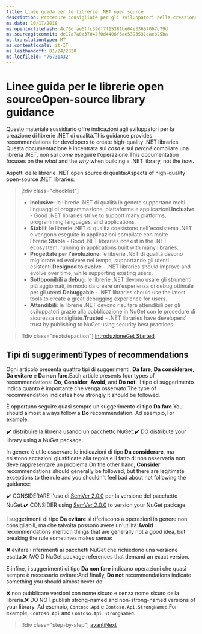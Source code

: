 ```yaml
---
title: Linee guida per le librerie .NET open source
description: Procedure consigliate per gli sviluppatori nella creazione di librerie .NET di qualità.
ms.date: 10/17/2018
ms.openlocfilehash: 4c76dfae6ffc39df7f15381be64e33657067d79d
ms.sourcegitcommit: de17a7a0a37042f0d4406f5ae5393531caeb25ba
ms.translationtype: MT
ms.contentlocale: it-IT
ms.lasthandoff: 01/24/2020
ms.locfileid: "76731432"
---
```

# <a name="open-source-library-guidance"></a><span data-ttu-id="7f724-103">Linee guida per le librerie open source</span><span class="sxs-lookup"><span data-stu-id="7f724-103">Open-source library guidance</span></span>

<span data-ttu-id="7f724-104">Questo materiale sussidiario offre indicazioni agli sviluppatori per la creazione di librerie .NET di qualità.</span><span class="sxs-lookup"><span data-stu-id="7f724-104">This guidance provides recommendations for developers to create high-quality .NET libraries.</span></span> <span data-ttu-id="7f724-105">Questa documentazione è incentrata sul *cosa* e sul *perché* compilare una libreria .NET, non sul *come* eseguire l'operazione.</span><span class="sxs-lookup"><span data-stu-id="7f724-105">This documentation focuses on the *what* and the *why* when building a .NET library, not the *how*.</span></span>

<span data-ttu-id="7f724-106">Aspetti delle librerie .NET open source di qualità:</span><span class="sxs-lookup"><span data-stu-id="7f724-106">Aspects of high-quality open-source .NET libraries:</span></span>

> [!div class="checklist"]
>
> * <span data-ttu-id="7f724-107">**Inclusive**: le librerie .NET di qualità in genere supportano molti linguaggi di programmazione, piattaforme e applicazioni.</span><span class="sxs-lookup"><span data-stu-id="7f724-107">**Inclusive** - Good .NET libraries strive to support many platforms, programming languages, and applications.</span></span>
> * <span data-ttu-id="7f724-108">**Stabili**: le librerie .NET di qualità coesistono nell'ecosistema .NET e vengono eseguite in applicazioni compilate con molte librerie.</span><span class="sxs-lookup"><span data-stu-id="7f724-108">**Stable** - Good .NET libraries coexist in the .NET ecosystem, running in applications built with many libraries.</span></span>
> * <span data-ttu-id="7f724-109">**Progettate per l'evoluzione**: le librerie .NET di qualità devono migliorare ed evolvere nel tempo, supportando gli utenti esistenti.</span><span class="sxs-lookup"><span data-stu-id="7f724-109">**Designed to evolve** - .NET libraries should improve and evolve over time, while supporting existing users.</span></span>
> * <span data-ttu-id="7f724-110">**Sottoponibili a debug**: le librerie .NET devono usare gli strumenti più aggiornati, in modo da creare un'esperienza di debug ottimale per gli utenti.</span><span class="sxs-lookup"><span data-stu-id="7f724-110">**Debuggable** - .NET libraries should use the latest tools to create a great debugging experience for users.</span></span>
> * <span data-ttu-id="7f724-111">**Attendibili**: le librerie .NET devono risultare attendibili per gli sviluppatori grazie alla pubblicazione in NuGet con le procedure di sicurezza consigliate.</span><span class="sxs-lookup"><span data-stu-id="7f724-111">**Trusted** - .NET libraries have developers' trust by publishing to NuGet using security best practices.</span></span>

> [!div class="nextstepaction"]
> [<span data-ttu-id="7f724-112">Introduzione</span><span class="sxs-lookup"><span data-stu-id="7f724-112">Get Started</span></span>](./get-started.md)

## <a name="types-of-recommendations"></a><span data-ttu-id="7f724-113">Tipi di suggerimenti</span><span class="sxs-lookup"><span data-stu-id="7f724-113">Types of recommendations</span></span>

<span data-ttu-id="7f724-114">Ogni articolo presenta quattro tipi di suggerimenti: **Da fare**, **Da considerare**, **Da evitare** e **Da non fare**.</span><span class="sxs-lookup"><span data-stu-id="7f724-114">Each article presents four types of recommendations: **Do**, **Consider**, **Avoid**, and **Do not**.</span></span> <span data-ttu-id="7f724-115">Il tipo di suggerimento indica quanto è importante che venga osservato.</span><span class="sxs-lookup"><span data-stu-id="7f724-115">The type of recommendation indicates how strongly it should be followed.</span></span>

<span data-ttu-id="7f724-116">È opportuno seguire quasi sempre un suggerimento di tipo **Da fare**.</span><span class="sxs-lookup"><span data-stu-id="7f724-116">You should almost always follow a **Do** recommendation.</span></span> <span data-ttu-id="7f724-117">Ad esempio,</span><span class="sxs-lookup"><span data-stu-id="7f724-117">For example:</span></span>

<span data-ttu-id="7f724-118">✔️ distribuire la libreria usando un pacchetto NuGet.</span><span class="sxs-lookup"><span data-stu-id="7f724-118">✔️ DO distribute your library using a NuGet package.</span></span>

<span data-ttu-id="7f724-119">In genere è utile osservare le indicazioni di tipo **Da considerare**, ma esistono eccezioni giustificate alla regola e il fatto di non osservarla non deve rappresentare un problema:</span><span class="sxs-lookup"><span data-stu-id="7f724-119">On the other hand, **Consider** recommendations should generally be followed, but there are legitimate exceptions to the rule and you shouldn't feel bad about not following the guidance:</span></span>

<span data-ttu-id="7f724-120">✔️ CONSIDERARE l'uso di [SemVer 2.0.0](https://semver.org/) per la versione del pacchetto NuGet.</span><span class="sxs-lookup"><span data-stu-id="7f724-120">✔️ CONSIDER using [SemVer 2.0.0](https://semver.org/) to version your NuGet package.</span></span>

<span data-ttu-id="7f724-121">I suggerimenti di tipo **Da evitare** si riferiscono a operazioni in genere non consigliabili, ma che talvolta possono avere un'utilità:</span><span class="sxs-lookup"><span data-stu-id="7f724-121">**Avoid** recommendations mention things that are generally not a good idea, but breaking the rule sometimes makes sense:</span></span>

<span data-ttu-id="7f724-122">❌ evitare i riferimenti ai pacchetti NuGet che richiedono una versione esatta.</span><span class="sxs-lookup"><span data-stu-id="7f724-122">❌ AVOID NuGet package references that demand an exact version.</span></span>

<span data-ttu-id="7f724-123">E infine, i suggerimenti di tipo **Da non fare** indicano operazioni che quasi sempre è necessario evitare:</span><span class="sxs-lookup"><span data-stu-id="7f724-123">And finally, **Do not** recommendations indicate something you should almost never do:</span></span>

<span data-ttu-id="7f724-124">❌ non pubblicare versioni con nome sicuro e senza nome sicuro della libreria.</span><span class="sxs-lookup"><span data-stu-id="7f724-124">❌ DO NOT publish strong-named and non-strong-named versions of your library.</span></span> <span data-ttu-id="7f724-125">Ad esempio, `Contoso.Api` e `Contoso.Api.StrongNamed`.</span><span class="sxs-lookup"><span data-stu-id="7f724-125">For example, `Contoso.Api` and `Contoso.Api.StrongNamed`.</span></span>

>[!div class="step-by-step"]
>[<span data-ttu-id="7f724-126">avanti</span><span class="sxs-lookup"><span data-stu-id="7f724-126">Next</span></span>](get-started.md)
